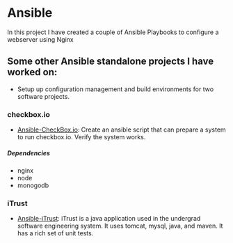 # Ansible

In this project I have created a couple of Ansible Playbooks to configure a webserver using Nginx

## Some other Ansible standalone projects I have worked on: 

* Setup up configuration management and build environments for two software projects.

### checkbox.io

* [Ansible-CheckBox.io](https://github.com/VivekBhat/Ansible-CheckBox.io): Create an ansible script that can prepare a system to run checkbox.io. Verify the system works.

##### Dependencies

* nginx
* node
* monogodb

### iTrust
* [Ansible-iTrust](https://github.com/VivekBhat/Ansible-iTrust): iTrust is a java application used in the undergrad software engineering system. It uses tomcat, mysql, java, and maven. It has a rich set of unit tests.

